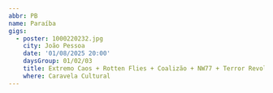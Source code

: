 ```yaml
---
abbr: PB
name: Paraíba
gigs:
  - poster: 1000220232.jpg
    city: João Pessoa
    date: '01/08/2025 20:00'
    daysGroup: 01/02/03
    title: Extremo Caos + Rotten Flies + Coalizão + NW77 + Terror Revolucionário
    where: Caravela Cultural
---
```


